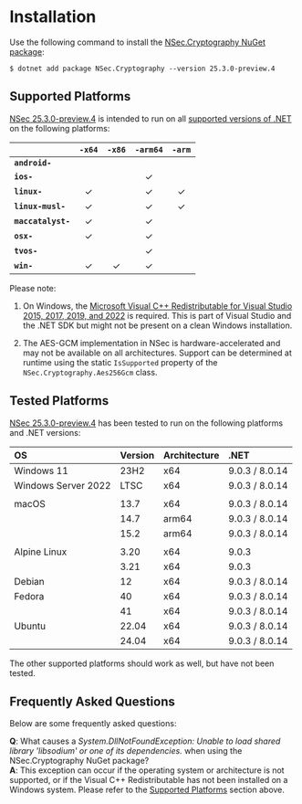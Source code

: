 # Installation

Use the following command to install the
[NSec.Cryptography NuGet package](https://www.nuget.org/packages/NSec.Cryptography/25.3.0-preview.4):

    $ dotnet add package NSec.Cryptography --version 25.3.0-preview.4


## Supported Platforms

[NSec 25.3.0-preview.4](https://www.nuget.org/packages/NSec.Cryptography/25.3.0-preview.4)
is intended to run on all
[supported versions of .NET](https://dotnet.microsoft.com/en-us/platform/support/policy/dotnet-core)
on the following platforms:

|                       | `-x64`   | `-x86`   | `-arm64` | `-arm`   |
|:----------------------|:--------:|:--------:|:--------:|:--------:|
| **`android-`**        |          |          |          |          |
| **`ios-`**            |          |          | &check;  |          |
| **`linux-`**          | &check;  |          | &check;  | &check;  |
| **`linux-musl-`**     | &check;  |          | &check;  | &check;  |
| **`maccatalyst-`**    | &check;  |          | &check;  |          |
| **`osx-`**            | &check;  |          | &check;  |          |
| **`tvos-`**           |          |          | &check;  |          |
| **`win-`**            | &check;  | &check;  | &check;  |          |


Please note:

1. On Windows, the
   [Microsoft Visual C++ Redistributable for Visual Studio 2015, 2017, 2019, and 2022](https://learn.microsoft.com/en-US/cpp/windows/latest-supported-vc-redist)
   is required. This is part of Visual Studio and the .NET SDK but might
   not be present on a clean Windows installation.

2. The AES-GCM implementation in NSec is hardware-accelerated and may not be
   available on all architectures. Support can be determined at runtime using
   the static `IsSupported` property of the `NSec.Cryptography.Aes256Gcm` class.


## Tested Platforms

[NSec 25.3.0-preview.4](https://www.nuget.org/packages/NSec.Cryptography/25.3.0-preview.4)
has been tested to run on the following platforms and .NET versions:

| OS                   | Version  | Architecture  | .NET           |
|:-------------------- |:-------- |:------------- |:---------------|
| Windows 11           | 23H2     | x64           | 9.0.3 / 8.0.14 |
| Windows Server 2022  | LTSC     | x64           | 9.0.3 / 8.0.14 |
|                      |          |               |                
| macOS                | 13.7     | x64           | 9.0.3 / 8.0.14 |
|                      | 14.7     | arm64         | 9.0.3 / 8.0.14 |
|                      | 15.2     | arm64         | 9.0.3 / 8.0.14 |
|                      |          |               |                |
| Alpine Linux         | 3.20     | x64           | 9.0.3          |
|                      | 3.21     | x64           | 9.0.3          |
| Debian               | 12       | x64           | 9.0.3 / 8.0.14 |
| Fedora               | 40       | x64           | 9.0.3 / 8.0.14 |
|                      | 41       | x64           | 9.0.3 / 8.0.14 |
| Ubuntu               | 22.04    | x64           | 9.0.3 / 8.0.14 |
|                      | 24.04    | x64           | 9.0.3 / 8.0.14 |

The other supported platforms should work as well, but have not been tested.


## Frequently Asked Questions

Below are some frequently asked questions:

**Q**: What causes a *System.DllNotFoundException: Unable to load shared
library 'libsodium' or one of its dependencies.* when using the
NSec.Cryptography NuGet package?  
**A**: This exception can occur if the operating system or architecture is not
supported, or if the Visual C++ Redistributable has not been installed on a
Windows system. Please refer to the [Supported Platforms](#supported-platforms)
section above.
